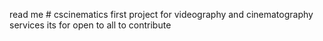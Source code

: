 read me # cscinematics
first project for videography and cinematography services
its for open to all to contribute
